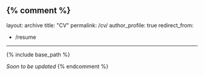 {% comment %}
---
layout: archive
title: "CV"
permalink: /cv/
author_profile: true
redirect_from:
  - /resume
---

{% include base_path %}

*Soon to be updated*
{% endcomment %}
